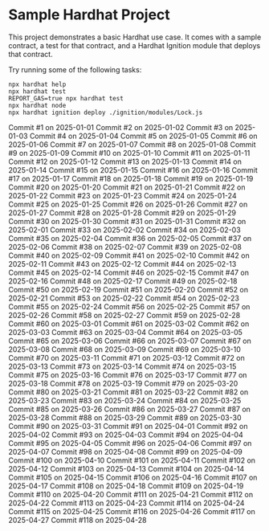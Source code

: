 # Sample Hardhat Project

This project demonstrates a basic Hardhat use case. It comes with a sample contract, a test for that contract, and a Hardhat Ignition module that deploys that contract.

Try running some of the following tasks:

```shell
npx hardhat help
npx hardhat test
REPORT_GAS=true npx hardhat test
npx hardhat node
npx hardhat ignition deploy ./ignition/modules/Lock.js
```
Commit #1 on 2025-01-01
Commit #2 on 2025-01-02
Commit #3 on 2025-01-03
Commit #4 on 2025-01-04
Commit #5 on 2025-01-05
Commit #6 on 2025-01-06
Commit #7 on 2025-01-07
Commit #8 on 2025-01-08
Commit #9 on 2025-01-09
Commit #10 on 2025-01-10
Commit #11 on 2025-01-11
Commit #12 on 2025-01-12
Commit #13 on 2025-01-13
Commit #14 on 2025-01-14
Commit #15 on 2025-01-15
Commit #16 on 2025-01-16
Commit #17 on 2025-01-17
Commit #18 on 2025-01-18
Commit #19 on 2025-01-19
Commit #20 on 2025-01-20
Commit #21 on 2025-01-21
Commit #22 on 2025-01-22
Commit #23 on 2025-01-23
Commit #24 on 2025-01-24
Commit #25 on 2025-01-25
Commit #26 on 2025-01-26
Commit #27 on 2025-01-27
Commit #28 on 2025-01-28
Commit #29 on 2025-01-29
Commit #30 on 2025-01-30
Commit #31 on 2025-01-31
Commit #32 on 2025-02-01
Commit #33 on 2025-02-02
Commit #34 on 2025-02-03
Commit #35 on 2025-02-04
Commit #36 on 2025-02-05
Commit #37 on 2025-02-06
Commit #38 on 2025-02-07
Commit #39 on 2025-02-08
Commit #40 on 2025-02-09
Commit #41 on 2025-02-10
Commit #42 on 2025-02-11
Commit #43 on 2025-02-12
Commit #44 on 2025-02-13
Commit #45 on 2025-02-14
Commit #46 on 2025-02-15
Commit #47 on 2025-02-16
Commit #48 on 2025-02-17
Commit #49 on 2025-02-18
Commit #50 on 2025-02-19
Commit #51 on 2025-02-20
Commit #52 on 2025-02-21
Commit #53 on 2025-02-22
Commit #54 on 2025-02-23
Commit #55 on 2025-02-24
Commit #56 on 2025-02-25
Commit #57 on 2025-02-26
Commit #58 on 2025-02-27
Commit #59 on 2025-02-28
Commit #60 on 2025-03-01
Commit #61 on 2025-03-02
Commit #62 on 2025-03-03
Commit #63 on 2025-03-04
Commit #64 on 2025-03-05
Commit #65 on 2025-03-06
Commit #66 on 2025-03-07
Commit #67 on 2025-03-08
Commit #68 on 2025-03-09
Commit #69 on 2025-03-10
Commit #70 on 2025-03-11
Commit #71 on 2025-03-12
Commit #72 on 2025-03-13
Commit #73 on 2025-03-14
Commit #74 on 2025-03-15
Commit #75 on 2025-03-16
Commit #76 on 2025-03-17
Commit #77 on 2025-03-18
Commit #78 on 2025-03-19
Commit #79 on 2025-03-20
Commit #80 on 2025-03-21
Commit #81 on 2025-03-22
Commit #82 on 2025-03-23
Commit #83 on 2025-03-24
Commit #84 on 2025-03-25
Commit #85 on 2025-03-26
Commit #86 on 2025-03-27
Commit #87 on 2025-03-28
Commit #88 on 2025-03-29
Commit #89 on 2025-03-30
Commit #90 on 2025-03-31
Commit #91 on 2025-04-01
Commit #92 on 2025-04-02
Commit #93 on 2025-04-03
Commit #94 on 2025-04-04
Commit #95 on 2025-04-05
Commit #96 on 2025-04-06
Commit #97 on 2025-04-07
Commit #98 on 2025-04-08
Commit #99 on 2025-04-09
Commit #100 on 2025-04-10
Commit #101 on 2025-04-11
Commit #102 on 2025-04-12
Commit #103 on 2025-04-13
Commit #104 on 2025-04-14
Commit #105 on 2025-04-15
Commit #106 on 2025-04-16
Commit #107 on 2025-04-17
Commit #108 on 2025-04-18
Commit #109 on 2025-04-19
Commit #110 on 2025-04-20
Commit #111 on 2025-04-21
Commit #112 on 2025-04-22
Commit #113 on 2025-04-23
Commit #114 on 2025-04-24
Commit #115 on 2025-04-25
Commit #116 on 2025-04-26
Commit #117 on 2025-04-27
Commit #118 on 2025-04-28
